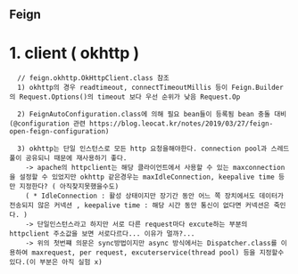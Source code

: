 
## Feign
  # 1. client ( okhttp )
      // feign.okhttp.OkHttpClient.class 참조
      1) okhttp의 경우 readtimeout, connectTimeoutMillis 등이 Feign.Builder 의 Request.Options()의 timeout 보다 우선 순위가 낮음 Request.Op
      
      2) FeignAutoConfiguration.class에 의해 필요 bean들이 등록됨 bean 충돌 대비 (@configuration 관련 https://blog.leocat.kr/notes/2019/03/27/feign-open-feign-configuration)
      
      3) okhttp는 단일 인스턴스로 모든 http 요청을해야한다. connection pool과 스레드 풀이 공유되니 때문에 재사용하기 좋다.  
        -> apache의 httpclient는 해당 클라이언트에서 사용할 수 있는 maxconnection을 설정할 수 있었지만 okhttp 같은경우는 maxIdleConnection, keepalive time 등만 지정한다? ( 아직찾지못했을수도)  
        ( * IdleConnection : 활성 상태이지만 장기간 동안 어느 쪽 장치에서도 데이터가 전송되지 않은 커넥션 , keepalive time : 해당 시간 동안 통신이 없다면 커넥션은 죽인다. )
        -> 단일인스턴스라고 하지만 서로 다른 request마다 excute하는 부분의 httpclient 주소값을 보면 서로다르다... 이유가 멀까?...  
        -> 위의 첫번쨰 의문은 sync방법이지만 async 방식에서는 Dispatcher.class를 이용하여 maxrequest, per request, excuterservice(thread pool) 등을 지정할수 있다.(이 부분은 아직 실험 x)  
